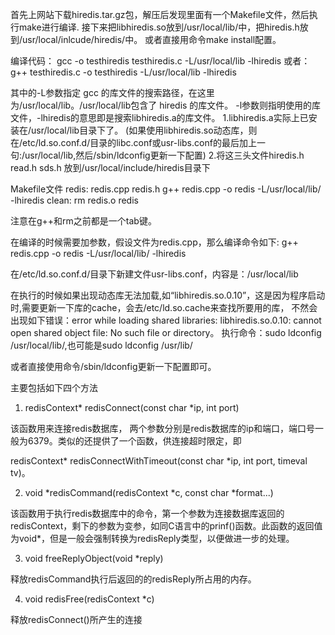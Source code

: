 首先上网站下载hiredis.tar.gz包，解压后发现里面有一个Makefile文件，然后执行make进行编译.
接下来把libhiredis.so放到/usr/local/lib/中，把hiredis.h放到/usr/local/inlcude/hiredis/中。
或者直接用命令make install配置。

编译代码：
gcc -o testhiredis testhiredis.c -L/usr/local/lib -lhiredis
或者：
g++ testhiredis.c -o testhiredis  -L/usr/local/lib -lhiredis

其中的-L参数指定 gcc 的库文件的搜索路径，在这里为/usr/local/lib。/usr/local/lib包含了 hiredis 的库文件。
-l参数则指明使用的库文件，-lhiredis的意思即是搜索libhiredis.a的库文件。
1.libhiredis.a实际上已安装在/usr/local/lib目录下了。
(如果使用libhiredis.so动态库，则在/etc/ld.so.conf.d/目录的libc.conf或usr-libs.conf的最后加上一句:/usr/local/lib,然后/sbin/ldconfig更新一下配置)
2.将这三头文件hiredis.h  read.h  sds.h 放到/usr/local/include/hiredis目录下

Makefile文件
redis: redis.cpp redis.h
     g++ redis.cpp -o redis -L/usr/local/lib/ -lhiredis
clean:
     rm redis.o redis

注意在g++和rm之前都是一个tab键。

在编译的时候需要加参数，假设文件为redis.cpp，那么编译命令如下:
g++ redis.cpp -o redis -L/usr/local/lib/ -lhiredis

在/etc/ld.so.conf.d/目录下新建文件usr-libs.conf，内容是：/usr/local/lib

在执行的时候如果出现动态库无法加载,如“libhiredis.so.0.10”，这是因为程序启动时,需要更新一下库的cache，会去/etc/ld.so.cache来查找所要用的库，
不然会出现如下错误：error while loading shared libraries: libhiredis.so.0.10: cannot open shared object file: No such file or directory。
执行命令：sudo ldconfig /usr/local/lib/,也可能是sudo ldconfig /usr/lib/

或者直接使用命令/sbin/ldconfig更新一下配置即可。


主要包括如下四个方法

1. redisContext* redisConnect(const char *ip, int port)

该函数用来连接redis数据库， 两个参数分别是redis数据库的ip和端口，端口号一般为6379。类似的还提供了一个函数，供连接超时限定，即

redisContext* redisConnectWithTimeout(const char *ip, int port, timeval tv)。

2. void *redisCommand(redisContext *c, const char *format...)

该函数用于执行redis数据库中的命令，第一个参数为连接数据库返回的redisContext，剩下的参数为变参，如同C语言中的prinf()函数。此函数的返回值为void*，但是一般会强制转换为redisReply类型，以便做进一步的处理。

3. void freeReplyObject(void *reply)

释放redisCommand执行后返回的的redisReply所占用的内存。

4. void redisFree(redisContext *c)

释放redisConnect()所产生的连接
